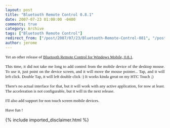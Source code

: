 ```yaml
---
layout: post
title: "Bluetooth Remote Control 0.8.1"
date: 2007-07-23 01:00:00 -0400
comments: true
category: Archive
tags: ["Bluetooth Remote Control"]
redirect_from: ["/post/2007/07/23/Bluetooth-Remote-Control-081", "/post/2007/07/23/bluetooth-remote-control-081"]
author: jerome
---
```

<!-- more -->
<p align="justify">
<font face="Verdana" size="2">Yet an other release of <a href="/files/BTRemoteSetup-0.8.1.msi">Bluetooth Remote Control for Windows Mobile, 0.8.1</a>.</font>
</p>
<p align="justify">
<font face="Verdana" size="2">This time, it did not take me long to add control from the mobile device of the desktop mouse. To use it, just point on the device screen, and it will move the mouse pointer... Tap, and it will left click. Double Tap, it will left double click :) It works kinda great on my HTC Touch ;)</font>
</p>
<p align="justify">
<font face="Verdana" size="2">There&#39;s no actual interface for that, but it will work with any active application, for now at least. The acceleration is not configurable, but it will in the next release.</font>
</p>
<p align="justify">
<font face="Verdana" size="2">I&#39;ll also add support for non touch screen mobile devices.</font>
</p>
<p align="justify">
<font face="Verdana" size="2">Have fun !</font>
</p>

{% include imported_disclaimer.html %}
